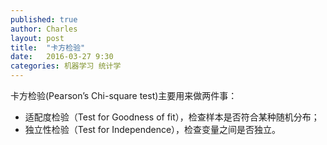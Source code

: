 ```yaml
---
published: true
author: Charles
layout: post
title:  "卡方检验"
date:   2016-03-27 9:30
categories: 机器学习 统计学
---
```


卡方检验(Pearson’s Chi-square test)主要用来做两件事：

- 适配度检验（Test for Goodness of fit），检查样本是否符合某种随机分布；
- 独立性检验（Test for Independence），检查变量之间是否独立。